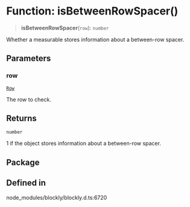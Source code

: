 # Function: isBetweenRowSpacer()

> **isBetweenRowSpacer**(`row`): `number`

Whether a measurable stores information about a between-row spacer.

## Parameters

### row

[`Row`](../../../classes/Row.md)

The row to check.

## Returns

`number`

1 if the object stores information about a
between-row spacer.

## Package

## Defined in

node_modules/blockly/blockly.d.ts:6720
